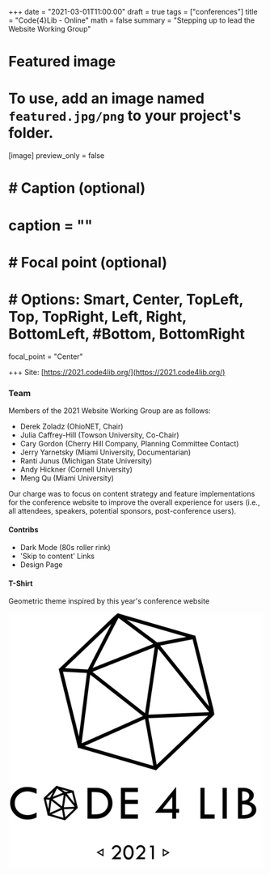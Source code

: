 +++
date = "2021-03-01T11:00:00"
draft = true
tags = ["conferences"]
title = "Code{4}Lib - Online"
math = false
summary = "Stepping up to lead the Website Working Group"

# Featured image
# To use, add an image named `featured.jpg/png` to your project's folder.
[image]
   preview_only = false
#  # Caption (optional)
#  caption = ""
#
#  # Focal point (optional)
#  # Options: Smart, Center, TopLeft, Top, TopRight, Left, Right, BottomLeft, #Bottom, BottomRight
   focal_point = "Center"

+++
Site: [https://2021.code4lib.org/](https://2021.code4lib.org/)

### Team
Members of the 2021 Website Working Group are as follows:

- Derek Zoladz (OhioNET, Chair)
- Julia Caffrey-Hill (Towson University, Co-Chair)
- Cary Gordon (Cherry Hill Company, Planning Committee Contact)
- Jerry Yarnetsky (Miami University, Documentarian)
- Ranti Junus (Michigan State University)
- Andy Hickner (Cornell University)
- Meng Qu (Miami University)

Our charge was to focus on content strategy and feature implementations for the conference website to improve the overall experience for users (i.e., all attendees, speakers, potential sponsors, post-conference users).

#### Contribs
- Dark Mode (80s roller rink)
- 'Skip to content' Links
- Design Page

#### T-Shirt
Geometric theme inspired by this year's conference website

![t-shirt](2021-tshirt.png)

